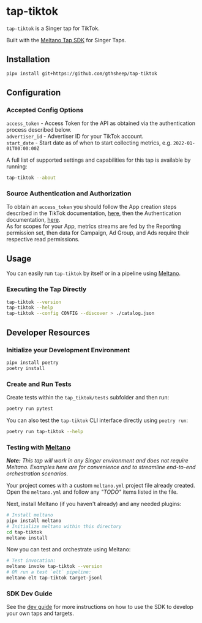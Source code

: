 # tap-tiktok

`tap-tiktok` is a Singer tap for TikTok.

Built with the [Meltano Tap SDK](https://sdk.meltano.com) for Singer Taps.

## Installation

```bash
pipx install git+https://github.com/gthsheep/tap-tiktok
```

## Configuration

### Accepted Config Options

`access_token` - Access Token for the API as obtained via the authentication process described below.  
`advertiser_id` - Advertiser ID for your TikTok account.  
`start_date` - Start date as of when to start collecting metrics, e.g. `2022-01-01T00:00:00Z`  

A full list of supported settings and capabilities for this
tap is available by running:

```bash
tap-tiktok --about
```

### Source Authentication and Authorization

To obtain an `access_token` you should follow the App creation steps described in the TikTok documentation,
[here](https://ads.tiktok.com/marketing_api/docs?id=1701890912382977), then the Authentication documentation, 
[here](https://ads.tiktok.com/marketing_api/docs?id=1701890914536450).  
As for scopes for your App, metrics streams are fed by the Reporting permission set, then data for Campaign, Ad Group,
and Ads require their respective read permissions.  

## Usage

You can easily run `tap-tiktok` by itself or in a pipeline using [Meltano](https://meltano.com/).

### Executing the Tap Directly

```bash
tap-tiktok --version
tap-tiktok --help
tap-tiktok --config CONFIG --discover > ./catalog.json
```

## Developer Resources

### Initialize your Development Environment

```bash
pipx install poetry
poetry install
```

### Create and Run Tests

Create tests within the `tap_tiktok/tests` subfolder and
  then run:

```bash
poetry run pytest
```

You can also test the `tap-tiktok` CLI interface directly using `poetry run`:

```bash
poetry run tap-tiktok --help
```

### Testing with [Meltano](https://www.meltano.com)

_**Note:** This tap will work in any Singer environment and does not require Meltano.
Examples here are for convenience and to streamline end-to-end orchestration scenarios._

Your project comes with a custom `meltano.yml` project file already created. Open the `meltano.yml` and follow any _"TODO"_ items listed in
the file.

Next, install Meltano (if you haven't already) and any needed plugins:

```bash
# Install meltano
pipx install meltano
# Initialize meltano within this directory
cd tap-tiktok
meltano install
```

Now you can test and orchestrate using Meltano:

```bash
# Test invocation:
meltano invoke tap-tiktok --version
# OR run a test `elt` pipeline:
meltano elt tap-tiktok target-jsonl
```

### SDK Dev Guide

See the [dev guide](https://sdk.meltano.com/en/latest/dev_guide.html) for more instructions on how to use the SDK to 
develop your own taps and targets.
